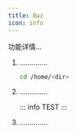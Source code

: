 ```yaml
---
title: Baz
icon: info
---
```


功能详情...

1. ..............

    ```bash
    cd /home/<dir>
    ```

2. ..............

    ::: info
    TEST
    :::

3. ..............
